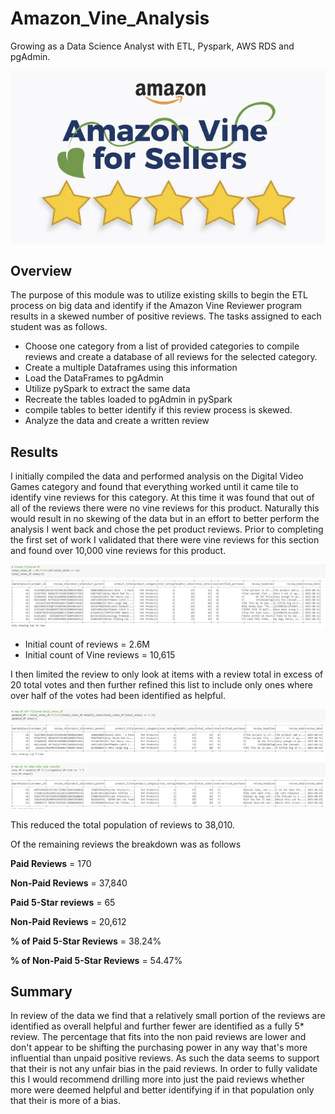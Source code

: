 # Amazon_Vine_Analysis
Growing as a Data Science Analyst with ETL, Pyspark, AWS RDS and pgAdmin.

![image1](/Images/AVR.png)

## Overview
The purpose of this module was to utilize existing skills to begin the ETL process on big data and identify if the Amazon Vine Reviewer program results in a skewed number of positive reviews.
The tasks assigned to each student was as follows.
- Choose one category from a list of provided categories to compile reviews and create a database of all reviews for the selected category.
- Create a multiple Dataframes using this information
- Load the DataFrames to pgAdmin
- Utilize pySpark to extract the same data
- Recreate the tables loaded to pgAdmin in pySpark
- compile tables to better identify if this review process is skewed.
- Analyze the data and create a written review

## Results
I initially compiled the data and performed analysis on the Digital Video Games category and found that everything worked until it came tile to identify vine reviews for this category.  At this time it was found that out of all of the reviews there were no vine reviews for this product.  Naturally this would result in no skewing of the data but in an effort to better perform the analysis I went back and chose the pet product reviews. Prior to completing the first set of work I validated that there were vine reviews for this section and found over 10,000 vine reviews for this product.

![IMAGE](/Images/All.png)

- Initial count of reviews = 2.6M
- Initial count of Vine reviews = 10,615

I then limited the review to only look at items with a review total in excess of 20 total votes and then further refined this list to include only ones where over half of the votes had been identified as helpful.

![5-Star](/Images/5Star.png)

This reduced the total population of reviews to 38,010.

Of the remaining reviews the breakdown was as follows

**Paid Reviews** = 170

**Non-Paid Reviews** = 37,840

**Paid 5-Star reviews** = 65

**Non-Paid Reviews** = 20,612

**% of Paid 5-Star Reviews** = 38.24%

**% of Non-Paid 5-Star Reviews** = 54.47%

## Summary
In review of the data we find that a relatively small portion of the reviews are identified as overall helpful and further fewer are identified as a fully 5* review.  The percentage that fits into the non paid reviews are lower and don't appear to be shifting the purchasing power in any way that's more influential than unpaid positive reviews.  As such the data seems to support that their is not any unfair bias in the paid reviews.  In order to fully validate this I would recommend drilling more into just the paid reviews whether more were deemed helpful and better identifying if in that population only that their is more of a bias.
